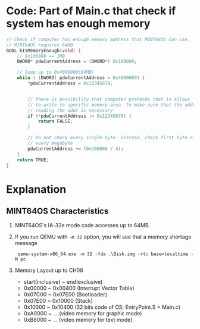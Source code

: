 # Code: Part of Main.c that check if system has enough memory
```c
// Check if computer has enough memory address that MINT64OS can use.
// MINT64OS requires 64MB
BOOL kIsMemoryEnough(void) {
    // 0x100000 == 1MB
    DWORD* pdwCurrentAddress = (DWORD*) 0x100000;

    // loop up to 0x4000000(64MB)
    while ( (DWORD) pdwCurrentAddress < 0x4000000) {
        *pdwCurrentAddress = 0x12345678;


        // there is possibility that computer pretends that is allows
        // to write to specific memory area. To make sure that the addr exists,
        // reading the addr is necessary
        if (*pdwCurrentAddress != 0x12345678) {
            return FALSE;
        }

        // Do not check every single byte. Instead, check first byte of
        // every megabyte
        pdwCurrentAddress += (0x100000 / 4);
    }
    return TRUE;
}
```

# Explanation

## MINT64OS Characteristics

1. MINT64OS's IA-32e mode code accesses up to 64MB.

2. If you run QEMU with `-m 32` option, you will see that a memory shortage
message

        qemu-system-x86_64.exe -m 32 -fda .\Disk.img -rtc base=localtime -M pc

3. Memory Layout up to CH08

    * start(inclusive) ~ end(exclusive)
    * 0x00000 ~ 0x00400 (Interrupt Vector Table)
    * 0x07C00 ~ 0x07E00 (Bootloader)
    * 0x07E00 ~ 0x10000 (Stack)
    * 0x10000 ~ 0x10400 (32 bits code of OS; EntryPoint.S + Main.c)
    * 0xA0000 ~ ...     (video memory for graphic mode)
    * 0xB8000 ~ ...     (video memory for text mode)
